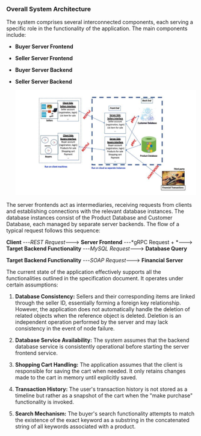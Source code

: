 ### Overall System Architecture

The system comprises several interconnected components, each serving a specific role in the functionality of the application. The main components include:

- **Buyer Server Frontend**
- **Seller Server Frontend**
- **Buyer Server Backend**
- **Seller Server Backend**

  ![System Architecture](./sys_arch.png)

The server frontends act as intermediaries, receiving requests from clients and establishing connections with the relevant database instances. The database instances consist of the Product Database and Customer Database, each managed by separate server backends. The flow of a typical request follows this sequence:

**Client** ---*REST Request*---> **Server Frontend** ---*gRPC Request + *---> **Target Backend Functionality** ---*MySQL Request*---> **Database Query**

**Target Backend Functionality** ---*SOAP Request*---> **Financial Server**

The current state of the application effectively supports all the functionalities outlined in the specification document. It operates under certain assumptions:

1. **Database Consistency:** Sellers and their corresponding items are linked through the seller ID, essentially forming a foreign key relationship. However, the application does not automatically handle the deletion of related objects when the reference object is deleted. Deletion is an independent operation performed by the server and may lack consistency in the event of node failure.

2. **Database Service Availability:** The system assumes that the backend database service is consistently operational before starting the server frontend service.

3. **Shopping Cart Handling:** The application assumes that the client is responsible for saving the cart when needed. It only retains changes made to the cart in memory until explicitly saved.

4. **Transaction History:** The user's transaction history is not stored as a timeline but rather as a snapshot of the cart when the "make purchase" functionality is invoked.

5. **Search Mechanism:** The buyer's search functionality attempts to match the existence of the exact keyword as a substring in the concatenated string of all keywords associated with a product.
